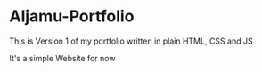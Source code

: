 # Aljamu-Portfolio
 This is Version 1 of my portfolio written in plain HTML, CSS and JS

 It's a simple Website for now
